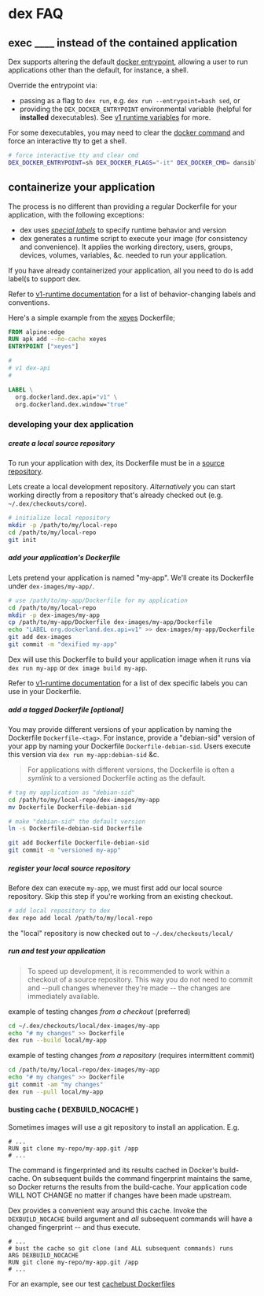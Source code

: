# dex FAQ

## exec ____ instead of the contained application

Dex supports altering the default [docker entrypoint](https://docs.docker.com/engine/reference/builder/#/entrypoint), allowing a user to run applications other than the default, for instance, a shell.

Override the entrypoint via:
  * passing as a flag to `dex run`, e.g. `dex run --entrypoint=bash sed`, or
  * providing the `DEX_DOCKER_ENTRYPOINT` environmental variable (helpful for **installed** dexecutables). See [v1 runtime variables](v1-runtime.m2#runtime-variables) for more.

For some dexecutables, you may need to clear the [docker command](https://docs.docker.com/engine/reference/builder/#/cmd) and force an interactive tty to get a shell.

```sh
# force interactive tty and clear cmd
DEX_DOCKER_ENTRYPOINT=sh DEX_DOCKER_FLAGS="-it" DEX_DOCKER_CMD= dansible-playbook
```

## containerize your application

The process is no different than providing a regular
Dockerfile for your application, with the following exceptions:
* dex uses _[special labels](v1-runtime.md#runtime-labels)_ to specify runtime behavior and version
* dex generates a runtime script to execute your image (for consistency and convenience). It applies the working directory, users, groups, devices, volumes, variables, &c. needed to run your application.

If you have already containerized your application, all you need to do is add
label(s to support dex.

Refer to [v1-runtime documentation](v1-runtime.md) for a list of behavior-changing
 labels and conventions.

Here's a simple example from the [xeyes](https://github.com/dockerland/dex-dockerfiles-extra/tree/master/dex-images/xeyes) Dockerfile;

```Dockerfile
FROM alpine:edge
RUN apk add --no-cache xeyes
ENTRYPOINT ["xeyes"]

#
# v1 dex-api
#

LABEL \
  org.dockerland.dex.api="v1" \
  org.dockerland.dex.window="true"
```

### developing your dex application

##### create a local source repository

To run your application with dex, its Dockerfile must be in a [source repository](usage.md#source-repositories).

Lets create a local development repository. _Alternatively_ you can start
working directly from a repository that's already checked out (e.g. `~/.dex/checkouts/core`).

```sh
# initialize local repository
mkdir -p /path/to/my/local-repo
cd /path/to/my/local-repo
git init
```

##### add your application's Dockerfile

Lets pretend your application is named "my-app". We'll create its Dockerfile under `dex-images/my-app/`.

```sh
# use /path/to/my-app/Dockerfile for my application
cd /path/to/my/local-repo
mkdir -p dex-images/my-app
cp /path/to/my-app/Dockerfile dex-images/my-app/Dockerfile
echo "LABEL org.dockerland.dex.api=v1" >> dex-images/my-app/Dockerfile
git add dex-images
git commit -m "dexified my-app"
```

Dex will use this Dockerfile to build your application
image when it runs via `dex run my-app` or `dex image build my-app`.

Refer to [v1-runtime documentation](v1-runtime.md) for a list of dex specific labels you can use in your Dockerfile.

##### add a tagged Dockerfile [optional]

You may provide different versions of your application by naming the
Dockerfile `Dockerfile-<tag>`. For instance, provide a "debian-sid" version of your app by naming your Dockerfile `Dockerfile-debian-sid`. Users execute this version via `dex run my-app:debian-sid` &c.

> For applications with different versions, the Dockerfile is often a _symlink_
to a versioned Dockerfile acting as the default.

```sh
# tag my application as "debian-sid"
cd /path/to/my/local-repo/dex-images/my-app
mv Dockerfile Dockerfile-debian-sid

# make "debian-sid" the default version
ln -s Dockerfile-debian-sid Dockerfile

git add Dockerfile Dockerfile-debian-sid
git commit -m "versioned my-app"
```

##### register your local source repository

Before dex can execute `my-app`, we must first add our local source repository.
Skip this step if you're working from an existing checkout.

```sh
# add local repository to dex
dex repo add local /path/to/my/local-repo
```

the "local" repository is now checked out to `~/.dex/checkouts/local/`


##### run and test your application

> To speed up development, it is recommended to work within a checkout of a source repository. This way you do not need to
commit and --pull changes whenever they're made -- the changes are immediately
available.

example of testing changes _from a checkout_ (preferred)

```sh
cd ~/.dex/checkouts/local/dex-images/my-app
echo "# my changes" >> Dockerfile
dex run --build local/my-app
```

example of testing changes  _from a repository_ (requires intermittent commit)

```sh
cd /path/to/my/local-repo/dex-images/my-app
echo "# my changes" >> Dockerfile
git commit -am "my changes"
dex run --pull local/my-app
```


#### busting cache ( DEXBUILD_NOCACHE )

Sometimes images will use a git repository to install an application. E.g.

```
# ...
RUN git clone my-repo/my-app.git /app
# ...
```

The command is fingerprinted and its results cached in Docker's build-cache.
On subsequent builds the command fingerprint maintains the same, so Docker
returns the results from the build-cache. Your application code WILL NOT CHANGE
no matter if changes have been made upstream.

Dex provides a convenient way around this cache. Invoke the `DEXBUILD_NOCACHE`
build argument and _all_ subsequent commands will have a changed fingerprint --
and thus execute.

```
# ...
# bust the cache so git clone (and ALL subsequent commands) runs
ARG DEXBUILD_NOCACHE
RUN git clone my-repo/my-app.git /app
# ...
```

For an example, see our test [cachebust Dockerfiles](../tests/fixtures/dex-images/cachebust)
